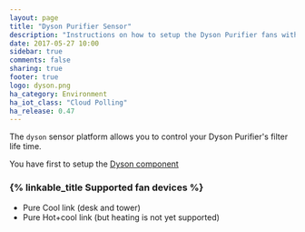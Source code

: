 ```yaml
---
layout: page
title: "Dyson Purifier Sensor"
description: "Instructions on how to setup the Dyson Purifier fans within Home Assistant."
date: 2017-05-27 10:00
sidebar: true
comments: false
sharing: true
footer: true
logo: dyson.png
ha_category: Environment
ha_iot_class: "Cloud Polling"
ha_release: 0.47
---
```



The `dyson` sensor platform allows you to control your Dyson Purifier's filter life time.

You have first to setup the [Dyson component](/components/dyson/)

### {% linkable_title Supported fan devices %}

- Pure Cool link (desk and tower)
- Pure Hot+cool link (but heating is not yet supported)
